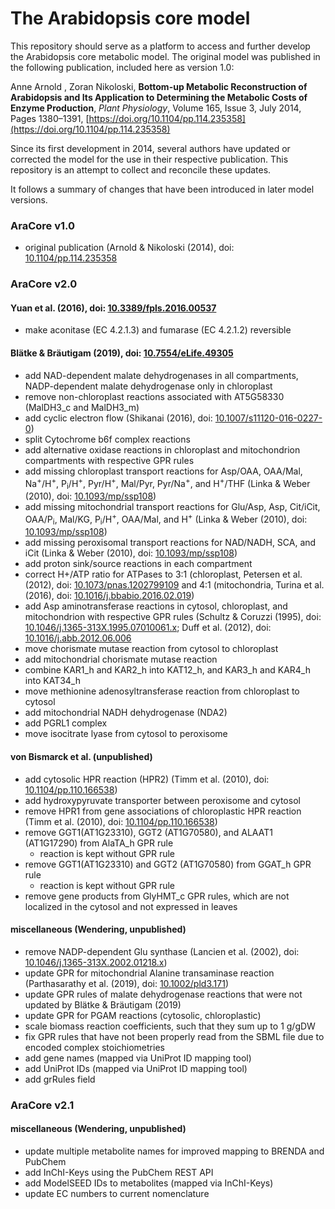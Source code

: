 
# The Arabidopsis core model

This repository should serve as a platform to access and further develop the Arabidopsis core metabolic model. The original model was published in the following publication, included here as version 1.0:

Anne Arnold , Zoran Nikoloski, **Bottom-up Metabolic Reconstruction of Arabidopsis and Its Application to Determining the Metabolic Costs of Enzyme Production**, _Plant Physiology_, Volume 165, Issue 3, July 2014, Pages 1380–1391, [https://doi.org/10.1104/pp.114.235358](https://doi.org/10.1104/pp.114.235358)

Since its first development in 2014, several authors have updated or corrected the model for the use in their respective publication. This repository is an attempt to collect and reconcile these updates.

It follows a summary of changes that have been introduced in later model versions.


### AraCore v1.0

- original publication (Arnold & Nikoloski (2014), doi: [10.1104/pp.114.235358](https://doi.org/10.1104/pp.114.235358)

### AraCore v2.0

#### Yuan et al. (2016), doi: [10.3389/fpls.2016.00537](https://doi.org/10.3389/fpls.2016.00537)
- make aconitase (EC 4.2.1.3) and fumarase (EC 4.2.1.2) reversible

#### Blätke & Bräutigam (2019), doi: [10.7554/eLife.49305](https://doi.org/10.7554/eLife.49305)
- add NAD-dependent malate dehydrogenases in all compartments, NADP-dependent malate dehydrogenase only in chloroplast
- remove non-chloroplast reactions associated with AT5G58330 (MalDH3_c and MalDH3_m)
- add cyclic electron flow (Shikanai (2016), doi: [10.1007/s11120-016-0227-0](https://doi.org/10.1007/s11120-016-0227-0))
- split Cytochrome b6f complex reactions
- add alternative oxidase reactions in chloroplast and mitochondrion compartments with respective GPR rules
- add missing chloroplast transport reactions for Asp/OAA,  OAA/Mal, Na<sup>+</sup>/H<sup>+</sup>, P<sub>i</sub>/H<sup>+</sup>, Pyr/H<sup>+</sup>, Mal/Pyr, Pyr/Na<sup>+</sup>, and H<sup>+</sup>/THF (Linka & Weber (2010), doi: [10.1093/mp/ssp108](https://doi.org/10.1093/mp/ssp108))
- add missing mitochondrial transport reactions for Glu/Asp, Asp, Cit/iCit, OAA/P<sub>i</sub>, Mal/KG, P<sub>i</sub>/H<sup>+</sup>, OAA/Mal, and H<sup>+</sup> (Linka & Weber (2010), doi: [10.1093/mp/ssp108](https://doi.org/10.1093/mp/ssp108))
- add missing peroxisomal transport reactions for NAD/NADH, SCA, and iCit (Linka & Weber (2010), doi: [10.1093/mp/ssp108](https://doi.org/10.1093/mp/ssp108))
- add proton sink/source reactions in each compartment 
- correct H+/ATP ratio for ATPases to 3:1 (chloroplast, Petersen et al. (2012), doi: [10.1073/pnas.1202799109](https://doi.org/10.1073/pnas.1202799109) and 4:1 (mitochondria, Turina et al. (2016), doi: [10.1016/j.bbabio.2016.02.019](https://doi.org/10.1016/j.bbabio.2016.02.019))
- add Asp aminotransferase reactions in cytosol, chloroplast, and mitochondrion with respective GPR rules (Schultz & Coruzzi (1995), doi: [10.1046/j.1365-313X.1995.07010061.x](https://doi.org/10.1046/j.1365-313X.1995.07010061.x); Duff et al. (2012), doi: [10.1016/j.abb.2012.06.006](https://doi.org/10.1016/j.abb.2012.06.006)
- move chorismate mutase reaction from cytosol to chloroplast
- add mitochondrial chorismate mutase reaction
- combine KAR1_h and KAR2_h into KAT12_h, and KAR3_h and KAR4_h into KAT34_h
- move methionine adenosyltransferase reaction from chloroplast to cytosol
- add mitochondrial NADH dehydrogenase (NDA2)
- add PGRL1 complex
- move isocitrate lyase from cytosol to peroxisome

#### von Bismarck et al. (unpublished)
- add cytosolic HPR reaction (HPR2) (Timm et al. (2010), doi: [10.1104/pp.110.166538](https://doi.org/10.1104/pp.110.166538))
- add hydroxypyruvate transporter between peroxisome and cytosol
- remove HPR1 from gene associations of chloroplastic HPR reaction (Timm et al. (2010), doi: [10.1104/pp.110.166538](https://doi.org/10.1104/pp.110.166538)) 
- remove GGT1(AT1G23310), GGT2 (AT1G70580), and ALAAT1 (AT1G17290) from AlaTA_h GPR rule
	+ reaction is kept without GPR rule
- remove GGT1(AT1G23310) and GGT2 (AT1G70580) from GGAT_h GPR rule
	+ reaction is kept without GPR rule
- remove gene products from GlyHMT_c GPR rules, which are not localized in the cytosol and not expressed in leaves

#### miscellaneous (Wendering, unpublished)
- remove NADP-dependent Glu synthase (Lancien et al. (2002), doi: [10.1046/j.1365-313X.2002.01218.x]( https://doi.org/10.1046/j.1365-313X.2002.01218.x))
- update GPR for mitochondrial Alanine transaminase reaction (Parthasarathy et al. (2019), doi: [10.1002/pld3.171](https://doi.org/10.1002/pld3.171))
- update GPR rules of malate dehydrogenase reactions that were not updated by Blätke & Bräutigam (2019)
- update GPR for PGAM reactions (cytosolic, chloroplastic)
- scale biomass reaction coefficients, such that they sum up to 1 g/gDW
- fix GPR rules that have not been properly read from the SBML file due to encoded complex stoichiometries
- add gene names (mapped via UniProt ID mapping tool)
- add UniProt IDs (mapped via UniProt ID mapping tool)
- add grRules field

### AraCore v2.1
#### miscellaneous (Wendering, unpublished)
- update multiple metabolite names for improved mapping to BRENDA and PubChem
- add InChI-Keys using the PubChem REST API
- add ModelSEED IDs to metabolites (mapped via InChI-Keys)
- update EC numbers to current nomenclature
